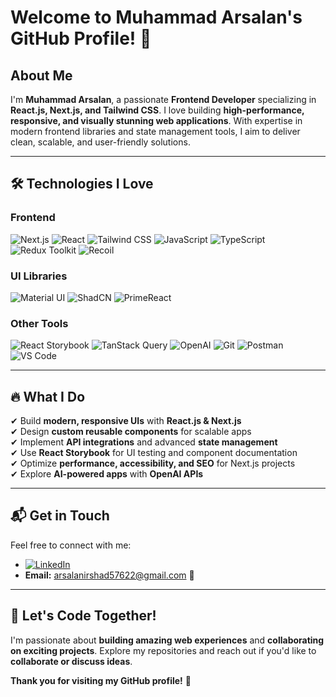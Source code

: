 # Welcome to Muhammad Arsalan's GitHub Profile! 👋

## About Me

I'm **Muhammad Arsalan**, a passionate **Frontend Developer** specializing in **React.js, Next.js, and Tailwind CSS**. I love building **high-performance, responsive, and visually stunning web applications**. With expertise in modern frontend libraries and state management tools, I aim to deliver clean, scalable, and user-friendly solutions.

---

## 🛠 Technologies I Love

### **Frontend**

![Next.js](https://img.shields.io/badge/-Next.js-000?logo=next.js&logoColor=white&style=flat)
![React](https://img.shields.io/badge/-React-61DAFB?logo=react&logoColor=white&style=flat)
![Tailwind CSS](https://img.shields.io/badge/-Tailwind_CSS-38B2AC?logo=tailwind-css&logoColor=white&style=flat)
![JavaScript](https://img.shields.io/badge/-JavaScript-F7DF1E?logo=javascript&logoColor=black&style=flat)
![TypeScript](https://img.shields.io/badge/-TypeScript-3178C6?logo=typescript&logoColor=white&style=flat)
![Redux Toolkit](https://img.shields.io/badge/-Redux_Toolkit-764ABC?logo=redux&logoColor=white&style=flat)
![Recoil](https://img.shields.io/badge/-Recoil-007AF4?logo=recoil&logoColor=white&style=flat)

### **UI Libraries**

![Material UI](https://img.shields.io/badge/-Material_UI-0081CB?logo=mui&logoColor=white&style=flat)
![ShadCN](https://img.shields.io/badge/-ShadCN_UI-000?logo=shadcn&logoColor=white&style=flat)
![PrimeReact](https://img.shields.io/badge/-PrimeReact-38B2AC?logo=react&logoColor=white&style=flat)

### **Other Tools**

![React Storybook](https://img.shields.io/badge/-React_Storybook-FF4785?logo=storybook&logoColor=white&style=flat)
![TanStack Query](https://img.shields.io/badge/-TanStack_Query-FF4154?logo=reactquery&logoColor=white&style=flat)
![OpenAI](https://img.shields.io/badge/-OpenAI_APIs-412991?logo=openai&logoColor=white&style=flat)
![Git](https://img.shields.io/badge/-Git-F05032?logo=git&logoColor=white&style=flat)
![Postman](https://img.shields.io/badge/-Postman-FF6C37?logo=postman&logoColor=white&style=flat)
![VS Code](https://img.shields.io/badge/-VS_Code-007ACC?logo=visualstudiocode&logoColor=white&style=flat)

---

## 🔥 What I Do

✔ Build **modern, responsive UIs** with **React.js & Next.js**  
✔ Design **custom reusable components** for scalable apps  
✔ Implement **API integrations** and advanced **state management**  
✔ Use **React Storybook** for UI testing and component documentation  
✔ Optimize **performance, accessibility, and SEO** for Next.js projects  
✔ Explore **AI-powered apps** with **OpenAI APIs**

---

## 📬 Get in Touch

Feel free to connect with me:

- [![LinkedIn](https://img.shields.io/badge/LinkedIn-Connect-blue?style=flat&logo=linkedin)](https://www.linkedin.com/in/arsalan-dev/)
- **Email:** arsalanirshad57622@gmail.com 📧

---

## 🚀 Let's Code Together!

I'm passionate about **building amazing web experiences** and **collaborating on exciting projects**. Explore my repositories and reach out if you'd like to **collaborate or discuss ideas**.

**Thank you for visiting my GitHub profile!** 🚀
